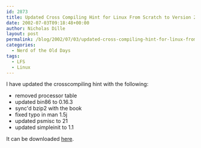 ```yaml
---
id: 2873
title: Updated Cross Compiling Hint for Linux From Scratch to Version 2.1.5
date: 2002-07-03T09:18:48+00:00
author: Nicholas Dille
layout: post
permalink: /blog/2002/07/03/updated-cross-compiling-hint-for-linux-from-scratch-to-version-2-1-5/
categories:
  - Nerd of the Old Days
tags:
  - LFS
  - Linux
---
```

I have updated the crosscompiling hint with the following:

  * removed processor table
  * updated bin86 to 0.16.3
  * sync'd bzip2 with the book
  * fixed typo in man 1.5j
  * updated psmisc to 21
  * updated simpleinit to 1.1<!--more-->

It can be downloaded [here](/media/2002/02/2002-07-03-crosscompiling-x86-2.1.5.txt).